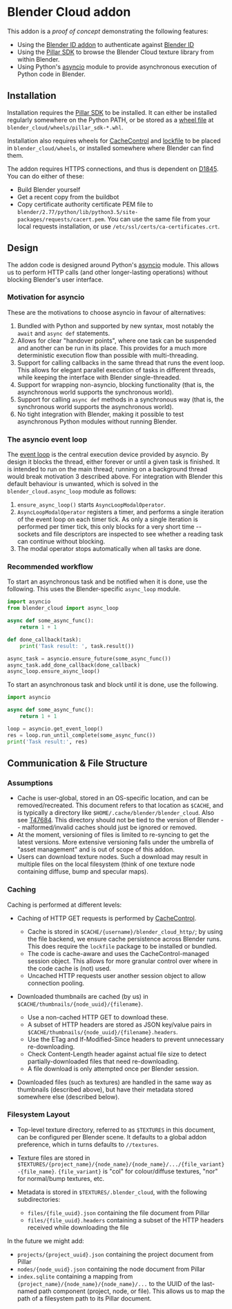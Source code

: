 Blender Cloud addon
===================

This addon is a *proof of concept* demonstrating the following features:

* Using the [Blender ID addon](https://github.com/fsiddi/blender-id-addon)
  to authenticate against [Blender ID](https://www.blender.org/id/)
* Using the [Pillar SDK](https://github.com/armadillica/pillar-python-sdk)
  to browse the Blender Cloud texture library from within Blender.
* Using Python's [asyncio](https://docs.python.org/3/library/asyncio.html)
  module to provide asynchronous execution of Python code in Blender.


Installation
------------

Installation requires the [Pillar SDK](https://github.com/armadillica/pillar-python-sdk)
to be installed. It can either be installed regularly somewhere on
the Python PATH, or be stored as a [wheel file](http://pythonwheels.com/)
at `blender_cloud/wheels/pillar_sdk-*.whl`.

Installation also requires wheels for [CacheControl](https://pypi.python.org/pypi/CacheControl)
and [lockfile](https://pypi.python.org/pypi/lockfile) to be placed in
`blender_cloud/wheels`, or installed somewhere where Blender can find
them.

The addon requires HTTPS connections, and thus is dependent on
[D1845](https://developer.blender.org/D1845). You can do either of
these:

* Build Blender yourself
* Get a recent copy from the buildbot
* Copy certificate authority certificate PEM file to
  `blender/2.77/python/lib/python3.5/site-packages/requests/cacert.pem`.
  You can use the same file from your local requests installation, or
  use `/etc/ssl/certs/ca-certificates.crt`.

Design
------

The addon code is designed around Python's [asyncio](https://docs.python.org/3/library/asyncio.html)
module. This allows us to perform HTTP calls (and other longer-lasting
operations) without blocking Blender's user interface.

### Motivation for asyncio

These are the motivations to choose asyncio in favour of alternatives:

1. Bundled with Python and supported by new syntax, most notably the
   `await` and `async def` statements.
2. Allows for clear "handover points", where one task can be suspended
   and another can be run in its place. This provides for a much more
   deterministic execution flow than possible with multi-threading.
3. Support for calling callbacks in the same thread that runs the event
   loop. This allows for elegant parallel execution of tasks in different
   threads, while keeping the interface with Blender single-threaded.
4. Support for wrapping non-asyncio, blocking functionality (that is,
   the asynchronous world supports the synchronous world).
5. Support for calling `async def` methods in a synchronous way (that is,
   the synchronous world supports the asynchronous world).
6. No tight integration with Blender, making it possible to test
   asynchronous Python modules without running Blender.

### The asyncio event loop

The [event loop](https://docs.python.org/3/library/asyncio-eventloop.html)
is the central execution device provided by asyncio. By design it blocks
the thread, either forever or until a given task is finished. It is
intended to run on the main thread; running on a background
thread would break motivation 3 described above. For integration with
Blender this default behaviour is unwanted, which is solved in the
`blender_cloud.async_loop` module as follows:

1. `ensure_async_loop()` starts `AsyncLoopModalOperator`.
2. `AsyncLoopModalOperator` registers a timer, and performs a single
   iteration of the event loop on each timer tick.
   As only a single iteration is performed per timer tick, this only
   blocks for a very short time -- sockets and file descriptors are
   inspected to see whether a reading task can continue without
   blocking.
3. The modal operator stops automatically when all tasks are done.


### Recommended workflow

To start an asynchronous task and be notified when it is done, use the
following. This uses the Blender-specific `async_loop` module.


```python
import asyncio
from blender_cloud import async_loop

async def some_async_func():
    return 1 + 1

def done_callback(task):
    print('Task result: ', task.result())

async_task = asyncio.ensure_future(some_async_func())
async_task.add_done_callback(done_callback)
async_loop.ensure_async_loop()
```

To start an asynchronous task and block until it is done, use the
following.

```python
import asyncio

async def some_async_func():
    return 1 + 1

loop = asyncio.get_event_loop()
res = loop.run_until_complete(some_async_func())
print('Task result:', res)
```


Communication & File Structure
------------------------------

### Assumptions

* Cache is user-global, stored in an OS-specific location, and can be removed/recreated. This
  document refers to that location as `$CACHE`, and is typically a directory like
  `$HOME/.cache/blender/blender_cloud`. Also see
   [T47684](https://developer.blender.org/T47684). This directory should not be tied to the
   version of Blender -- malformed/invalid caches should just be ignored or removed.
* At the moment, versioning of files is limited to re-syncing to get the latest versions. More
  extensive versioning falls under the umbrella of "asset management" and is out of scope of
  this addon.
* Users can download texture nodes. Such a download may result in multiple files on the local
  filesystem (think of one texture node containing diffuse, bump and specular maps).

### Caching

Caching is performed at different levels:

* Caching of HTTP GET requests is performed by [CacheControl](https://cachecontrol.readthedocs.org/).
  
    * Cache is stored in `$CACHE/{username}/blender_cloud_http/`; by using the file
      backend, we ensure cache persistence across Blender runs. This
      does require the `lockfile` package to be installed or bundled.
    * The code is cache-aware and uses the CacheControl-managed session object.
      This allows for more granular control over where in the code cache is (not) used.
    * Uncached HTTP requests user another session object to allow
      connection pooling.

* Downloaded thumbnails are cached (by us) in `$CACHE/thumbnails/{node_uuid}/{filename}`.

    * Use a non-cached HTTP GET to download these.
    * A subset of HTTP headers are stored as JSON key/value pairs in `$CACHE/thumbnails/{node_uuid}/{filename}.headers`.
    * Use the ETag and If-Modified-Since headers to prevent unnecessary re-downloading.
    * Check Content-Length header against actual file size to detect partially-downloaded files that need re-downloading.
    * A file download is only attempted once per Blender session.
    
* Downloaded files (such as textures) are handled in the same way as thumbnails (described above),
  but have their metadata stored somewhere else (described below).

### Filesystem Layout

* Top-level texture directory, referred to as `$TEXTURES` in this document, can be configured per
  Blender scene. It  defaults to a global addon preference, which in turns defaults to `//textures`.
* Texture files are stored in `$TEXTURES/{project_name}/{node_name}/{node_name}/.../{file_variant}-{file_name}`.
  `{file_variant}` is "col" for colour/diffuse textures, "nor" for normal/bump textures, etc.
* Metadata is stored in `$TEXTURES/.blender_cloud`, with the following subdirectories:

    * `files/{file_uuid}.json` containing the file document from Pillar
    * `files/{file_uuid}.headers` containing a subset of the HTTP headers received while downloading the file

In the future we might add:

* `projects/{project_uuid}.json` containing the project document from Pillar
* `nodes/{node_uuid}.json` containing the node document from Pillar
* `index.sqlite` containing a mapping from `{project_name}/{node_name}/{node_name}/...`
  to the UUID of the last-named path component (project, node, or file). This allows us
  to map the path of a filesystem path to its Pillar document.

